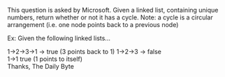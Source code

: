This question is asked by Microsoft. Given a linked list, containing unique numbers, return whether or not it has a cycle.
Note: a cycle is a circular arrangement (i.e. one node points back to a previous node)

Ex: Given the following linked lists...      

1->2->3->1 -> true (3 points back to 1)
1->2->3 -> false    
1->1 true (1 points to itself)   
Thanks,
The Daily Byte
